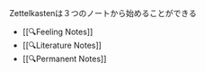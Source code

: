 Zettelkastenは３つのノートから始めることができる

- [[🔍Feeling Notes]]
- [[🔍Literature Notes]]
- [[🔍Permanent Notes]]
